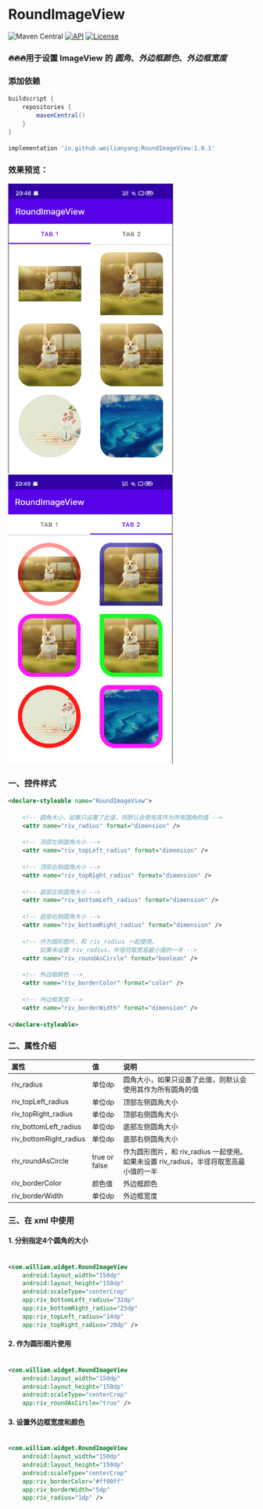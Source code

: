 # RoundImageView

![Maven Central](https://img.shields.io/maven-central/v/io.github.weilianyang/RoundImageView)  [![API](https://img.shields.io/badge/API-18%2B-brightgreen.svg?style=flat)](https://android-arsenal.com/api?level=18)  [![License](https://img.shields.io/badge/License%20-Apache%202-337ab7.svg)](https://github.com/WeiLianYang/GradientTextView/blob/master/LICENSE)

### 🔥🔥🔥用于设置 ImageView 的 *圆角*、*外边框颜色*、*外边框宽度*

### 添加依赖

```groovy
buildscript {
    repositories {
        mavenCentral()
    }
}

implementation 'io.github.weilianyang:RoundImageView:1.0.1'
```

### 效果预览：

![设置圆角](docs/tab1.png) ![设置外边框](docs/tab2.png)

### 一、控件样式

```xml
<declare-styleable name="RoundImageView">

    <!-- 圆角大小，如果只设置了此值，则默认会使用其作为所有圆角的值 -->
    <attr name="riv_radius" format="dimension" />

    <!-- 顶部左侧圆角大小 -->
    <attr name="riv_topLeft_radius" format="dimension" />

    <!-- 顶部右侧圆角大小 -->
    <attr name="riv_topRight_radius" format="dimension" />

    <!-- 底部左侧圆角大小 -->
    <attr name="riv_bottomLeft_radius" format="dimension" />

    <!-- 底部右侧圆角大小 -->
    <attr name="riv_bottomRight_radius" format="dimension" />

    <!-- 作为圆形图片，和 riv_radius 一起使用。
         如果未设置 riv_radius，半径将取宽高最小值的一半 -->
    <attr name="riv_roundAsCircle" format="boolean" />

    <!-- 外边框颜色 -->
    <attr name="riv_borderColor" format="color" />

    <!-- 外边框宽度 -->
    <attr name="riv_borderWidth" format="dimension" />

</declare-styleable>
```

### 二、属性介绍

| 属性                     | 值             | 说明                                                     |
|:-----------------------|:--------------|:-------------------------------------------------------|
| riv_radius             | 单位dp          | 圆角大小，如果只设置了此值，则默认会使用其作为所有圆角的值                          |
| riv_topLeft_radius     | 单位dp          | 顶部左侧圆角大小                                               |
| riv_topRight_radius    | 单位dp          | 顶部右侧圆角大小                                               |
| riv_bottomLeft_radius  | 单位dp          | 底部左侧圆角大小                                               |
| riv_bottomRight_radius | 单位dp          | 底部右侧圆角大小                                               |
| riv_roundAsCircle      | true or false | 作为圆形图片，和 riv_radius 一起使用。如果未设置 riv_radius，半径将取宽高最小值的一半 |
| riv_borderColor        | 颜色值           | 外边框颜色                                                  |
| riv_borderWidth        | 单位dp          | 外边框宽度                                                  |

### 三、在 xml 中使用

#### 1. 分别指定4个圆角的大小
```xml

<com.william.widget.RoundImageView
    android:layout_width="150dp"
    android:layout_height="150dp"
    android:scaleType="centerCrop"
    app:riv_bottomLeft_radius="32dp"
    app:riv_bottomRight_radius="25dp"
    app:riv_topLeft_radius="14dp"
    app:riv_topRight_radius="20dp" />

```


#### 2. 作为圆形图片使用
```xml

<com.william.widget.RoundImageView
    android:layout_width="150dp"
    android:layout_height="150dp"
    android:scaleType="centerCrop"
    app:riv_roundAsCircle="true" />

```


#### 3. 设置外边框宽度和颜色
```xml

<com.william.widget.RoundImageView
    android:layout_width="150dp"
    android:layout_height="150dp"
    android:scaleType="centerCrop"
    app:riv_borderColor="#ff00ff"
    app:riv_borderWidth="5dp"
    app:riv_radius="1dp" />

```
